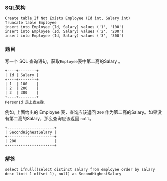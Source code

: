 ### SQL架构
```
Create table If Not Exists Employee (Id int, Salary int)
Truncate table Employee
insert into Employee (Id, Salary) values ('1', '100')
insert into Employee (Id, Salary) values ('2', '200')
insert into Employee (Id, Salary) values ('3', '300')
```
### 题目
写一个 SQL 查询语句，获取`Employee`表中第二高的Salary 。
```
+----+--------+
| Id | Salary |
+----+--------+
| 1  | 100    |
| 2  | 200    |
| 3  | 300    |
+----+--------+
PersonId 是上表主键.
```
例如, 上面给出的 Employee 表，查询应该返回 `200` 作为第二高的Salary。如果没有第二高的Salary，那么查询应该返回 `null`。
```
+---------------------+
| SecondHighestSalary |
+---------------------+
| 200                 |
+---------------------+
```
### 解答
```
select ifnull((select distinct salary from employee order by salary desc limit 1 offset 1), null) as SecondHighestSalary
```
